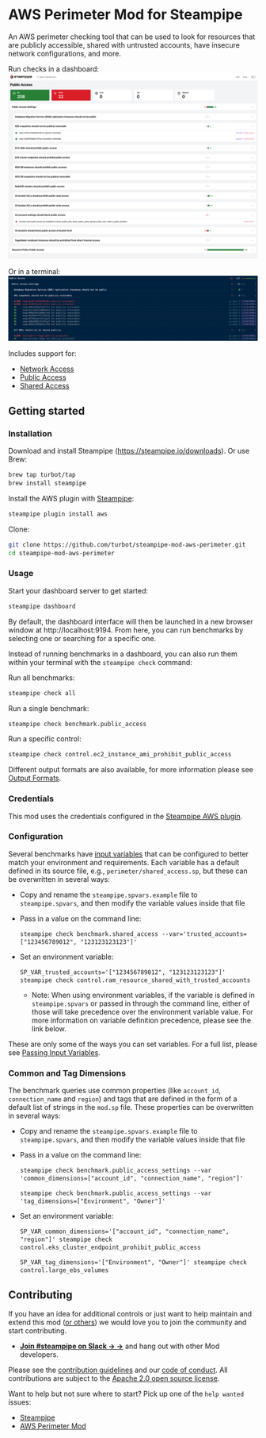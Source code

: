 # AWS Perimeter Mod for Steampipe

An AWS perimeter checking tool that can be used to look for resources that are publicly accessible, shared with untrusted accounts, have insecure network configurations, and more.

Run checks in a dashboard:
![image](https://raw.githubusercontent.com/turbot/steampipe-mod-aws-perimeter/main/docs/images/aws_perimeter_public_access_dashboard.png)

Or in a terminal:
![image](https://raw.githubusercontent.com/turbot/steampipe-mod-aws-perimeter/main/docs/images/aws_perimeter_public_access_output.png)

Includes support for:

* [Network Access](https://hub.steampipe.io/mods/turbot/aws-perimeter/controls/benchmark.network_access)
* [Public Access](https://hub.steampipe.io/mods/turbot/aws-perimeter/controls/benchmark.public_access)
* [Shared Access](https://hub.steampipe.io/mods/turbot/aws-perimeter/controls/benchmark.shared_access)

## Getting started

### Installation

Download and install Steampipe (https://steampipe.io/downloads). Or use Brew:

```sh
brew tap turbot/tap
brew install steampipe
```

Install the AWS plugin with [Steampipe](https://steampipe.io):

```sh
steampipe plugin install aws
```

Clone:

```sh
git clone https://github.com/turbot/steampipe-mod-aws-perimeter.git
cd steampipe-mod-aws-perimeter
```

### Usage

Start your dashboard server to get started:

```sh
steampipe dashboard
```

By default, the dashboard interface will then be launched in a new browser
window at http://localhost:9194. From here, you can run benchmarks by
selecting one or searching for a specific one.

Instead of running benchmarks in a dashboard, you can also run them within your
terminal with the `steampipe check` command:

Run all benchmarks:

```sh
steampipe check all
```

Run a single benchmark:

```sh
steampipe check benchmark.public_access
```

Run a specific control:

```sh
steampipe check control.ec2_instance_ami_prohibit_public_access
```

Different output formats are also available, for more information please see
[Output Formats](https://steampipe.io/docs/reference/cli/check#output-formats).

### Credentials

This mod uses the credentials configured in the [Steampipe AWS plugin](https://hub.steampipe.io/plugins/turbot/aws).

### Configuration

Several benchmarks have [input variables](https://steampipe.io/docs/using-steampipe/mod-variables) that can be configured to better match your environment and requirements. Each variable has a default defined in its source file, e.g., `perimeter/shared_access.sp`, but these can be overwritten in several ways:

- Copy and rename the `steampipe.spvars.example` file to `steampipe.spvars`, and then modify the variable values inside that file
- Pass in a value on the command line:

  ```shell
  steampipe check benchmark.shared_access --var='trusted_accounts=["123456789012", "123123123123"]'
  ```

- Set an environment variable:

  ```shell
  SP_VAR_trusted_accounts='["123456789012", "123123123123"]' steampipe check control.ram_resource_shared_with_trusted_accounts
  ```

  - Note: When using environment variables, if the variable is defined in `steampipe.spvars` or passed in through the command line, either of those will take precedence over the environment variable value. For more information on variable definition precedence, please see the link below.

These are only some of the ways you can set variables. For a full list, please see [Passing Input Variables](https://steampipe.io/docs/using-steampipe/mod-variables#passing-input-variables).

### Common and Tag Dimensions

The benchmark queries use common properties (like `account_id`, `connection_name` and `region`) and tags that are defined in the form of a default list of strings in the `mod.sp` file. These properties can be overwritten in several ways:

- Copy and rename the `steampipe.spvars.example` file to `steampipe.spvars`, and then modify the variable values inside that file
- Pass in a value on the command line:

  ```shell
  steampipe check benchmark.public_access_settings --var 'common_dimensions=["account_id", "connection_name", "region"]'
  ```

  ```shell
  steampipe check benchmark.public_access_settings --var 'tag_dimensions=["Environment", "Owner"]'
  ```

- Set an environment variable:

  ```shell
  SP_VAR_common_dimensions='["account_id", "connection_name", "region"]' steampipe check control.eks_cluster_endpoint_prohibit_public_access
  ```

  ```shell
  SP_VAR_tag_dimensions='["Environment", "Owner"]' steampipe check control.large_ebs_volumes
  ```

## Contributing

If you have an idea for additional controls or just want to help maintain and extend this mod ([or others](https://github.com/topics/steampipe-mod)) we would love you to join the community and start contributing.

- **[Join #steampipe on Slack → →](https://turbot.com/community/join)** and hang out with other Mod developers.

Please see the [contribution guidelines](https://github.com/turbot/steampipe/blob/main/CONTRIBUTING.md) and our [code of conduct](https://github.com/turbot/steampipe/blob/main/CODE_OF_CONDUCT.md). All contributions are subject to the [Apache 2.0 open source license](https://github.com/turbot/steampipe-mod-aws-perimeter/blob/main/LICENSE).

Want to help but not sure where to start? Pick up one of the `help wanted` issues:

- [Steampipe](https://github.com/turbot/steampipe/labels/help%20wanted)
- [AWS Perimeter Mod](https://github.com/turbot/steampipe-mod-aws-perimeter/labels/help%20wanted)
